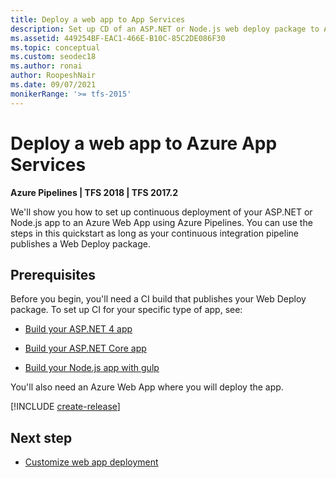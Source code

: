 ```yaml
---
title: Deploy a web app to App Services
description: Set up CD of an ASP.NET or Node.js web deploy package to Azure App Services with Azure Pipelines
ms.assetid: 449254BF-EAC1-466E-B10C-85C2DE086F30
ms.topic: conceptual
ms.custom: seodec18
ms.author: ronai
author: RoopeshNair
ms.date: 09/07/2021
monikerRange: '>= tfs-2015'
---
```


# Deploy a web app to Azure App Services

**Azure Pipelines | TFS 2018 | TFS 2017.2**

We'll show you how to set up continuous deployment of your ASP.NET or Node.js app to an Azure Web App using
Azure Pipelines. You can use the steps in this quickstart
as long as your continuous integration pipeline publishes a Web Deploy package.

## Prerequisites

Before you begin, you'll need a CI build that publishes your Web Deploy package. To set up CI for your specific type of app, see:

* [Build your ASP.NET 4 app](../aspnet/build-aspnet-4.md)

* [Build your ASP.NET Core app](../../ecosystems/dotnet-core.md)

* [Build your Node.js app with gulp](../../ecosystems/javascript.md)

You'll also need an Azure Web App where you will deploy the app.

[!INCLUDE [create-release](../includes/create-release.md)]

## Next step

* [Customize web app deployment](../../targets/webapp.md)
